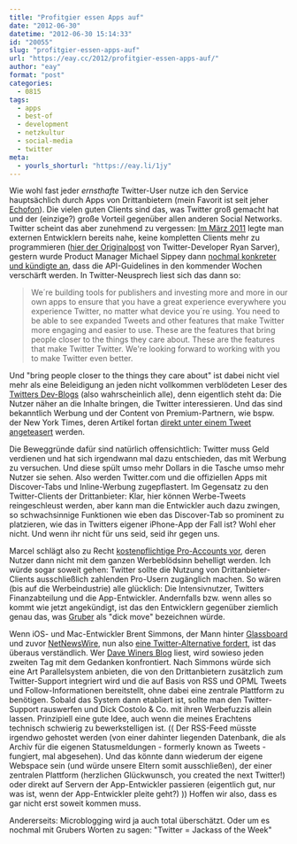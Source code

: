 ```yaml
---
title: "Profitgier essen Apps auf"
date: "2012-06-30"
datetime: "2012-06-30 15:14:33"
id: "20055"
slug: "profitgier-essen-apps-auf"
url: "https://eay.cc/2012/profitgier-essen-apps-auf/"
author: "eay"
format: "post"
categories:
  - 0815
tags:
  - apps
  - best-of
  - development
  - netzkultur
  - social-media
  - twitter
meta:
  - yourls_shorturl: "https://eay.li/1jy"
---
```


Wie wohl fast jeder _ernsthafte_ Twitter-User nutze ich den Service hauptsächlich durch Apps von Drittanbietern (mein Favorit ist seit jeher [Echofon](http://www.echofon.com/twitter/iphone/)). Die vielen guten Clients sind das, was Twitter groß gemacht hat und der (einzige?) große Vorteil gegenüber allen anderen Social Networks. Twitter scheint das aber zunehmend zu vergessen: [Im März 2011](http://mashable.com/2011/03/12/twitter-api-clients/) legte man externen Entwicklern bereits nahe, keine kompletten Clients mehr zu programmieren ([hier der Originalpost](https://groups.google.com/forum/#!msg/twitter-development-talk/yCzVnHqHIWo/sC34r_ZyMLYJ) von Twitter-Developer Ryan Sarver), gestern wurde Product Manager Michael Sippey dann [nochmal konkreter und kündigte an](https://dev.twitter.com/blog/delivering-consistent-twitter-experience), dass die API-Guidelines in den kommender Wochen verschärft werden. In Twitter-Neusprech liest sich das dann so:

> We´re building tools for publishers and investing more and more in our own apps to ensure that you have a great experience everywhere you experience Twitter, no matter what device you´re using. You need to be able to see expanded Tweets and other features that make Twitter more engaging and easier to use. These are the features that bring people closer to the things they care about. These are the features that make Twitter Twitter. We're looking forward to working with you to make Twitter even better.

Und "bring people closer to the things they care about" ist dabei nicht viel mehr als eine Beleidigung an jeden nicht vollkommen verblödeten Leser des [Twitters Dev-Blogs](https://dev.twitter.com/blog) (also wahrscheinlich alle), denn eigentlich steht da: Die Nutzer näher an die Inhalte bringen, die Twitter interessieren. Und das sind bekanntlich Werbung und der Content von Premium-Partnern, wie bspw. der New York Times, deren Artikel fortan [direkt unter einem Tweet angeteasert](http://blog.twitter.com/2012/06/experience-more-with-expanded-tweets.html) werden.

Die Beweggründe dafür sind natürlich offensichtlich: Twitter muss Geld verdienen und hat sich irgendwann mal dazu entschieden, das mit Werbung zu versuchen. Und diese spült umso mehr Dollars in die Tasche umso mehr Nutzer sie sehen. Also werden Twitter.com und die offiziellen Apps mit Discover-Tabs und Inline-Werbung zugepflastert. Im Gegensatz zu den Twitter-Clients der Drittanbieter: Klar, hier können Werbe-Tweets reingeschleust werden, aber kann man die Entwickler auch dazu zwingen, so schwachsinnige Funktionen wie eben das Discover-Tab so prominent zu platzieren, wie das in Twitters eigener iPhone-App der Fall ist? Wohl eher nicht. Und wenn ihr nicht für uns seid, seid ihr gegen uns.

Marcel schlägt also zu Recht [kostenpflichtige Pro-Accounts vor](http://uarrr.org/2012/06/30/brett-simmons-imagines-a-twitter-without-twitter/), deren Nutzer dann nicht mit dem ganzen Werbeblödsinn behelligt werden. Ich würde sogar soweit gehen: Twitter sollte die Nutzung von Drittanbieter-Clients ausschließlich zahlenden Pro-Usern zugänglich machen. So wären (bis auf die Werbeindustrie) alle glücklich: Die Intensivnutzer, Twitters Finanzabteilung und die App-Entwickler. Andernfalls bzw. wenn alles so kommt wie jetzt angekündigt, ist das den Entwicklern gegenüber ziemlich genau das, was [Gruber](http://daringfireball.net/) als "dick move" bezeichnen würde.

Wenn iOS- und Mac-Entwickler Brent Simmons, der Mann hinter [Glassboard](http://glassboard.com/) und zuvor [NetNewsWire](http://netnewswireapp.com/), nun also [eine Twitter-Alternative fordert](http://inessential.com/2012/06/29/matthew_on_twitter_restrictions), ist das überaus verständlich. Wer [Dave Winers Blog](http://scripting.com/) liest, wird sowieso jeden zweiten Tag mit dem Gedanken konfrontiert. Nach Simmons würde sich eine Art Parallelsystem anbieten, die von den Drittanbietern zusätzlich zum Twitter-Support integriert wird und die auf Basis von RSS und OPML Tweets und Follow-Informationen bereitstellt, ohne dabei eine zentrale Plattform zu benötigen. Sobald das System dann etabliert ist, sollte man den Twitter-Support rauswerfen und Dick Costolo & Co. mit ihren Werbefuzzis allein lassen. Prinzipiell eine gute Idee, auch wenn die meines Erachtens technisch schwierig zu bewerkstelligen ist. (( Der RSS-Feed müsste irgendwo gehostet werden (von einer dahinter liegenden Datenbank, die als Archiv für die eigenen Statusmeldungen - formerly known as Tweets - fungiert, mal abgesehen). Und das könnte dann wiederum der eigene Webspace sein (und würde unsere Eltern somit ausschließen), der einer zentralen Plattform (herzlichen Glückwunsch, you created the next Twitter!) oder direkt auf Servern der App-Entwickler passieren (eigentlich gut, nur was ist, wenn der App-Entwickler pleite geht?) )) Hoffen wir also, dass es gar nicht erst soweit kommen muss.

Andererseits: Microblogging wird ja auch total überschätzt. Oder um es nochmal mit Grubers Worten zu sagen: "Twitter = Jackass of the Week"
